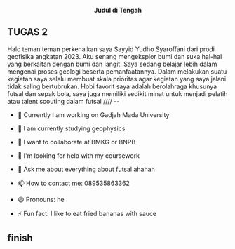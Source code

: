 
<p align="center">
  <strong>Judul di Tengah</strong>
</p>


## TUGAS 2
Halo teman teman perkenalkan saya Sayyid Yudho Syaroffani dari prodi geofisika angkatan 2023. Aku senang mengeksplor bumi dan suka hal-hal yang berkaitan dengan bumi dan langit. Saya sedang belajar lebih dalam mengenai proses geologi beserta pemanfaatannya. Dalam  melakukan suatu kegiatan saya selalu membuat skala prioritas agar kegiatan yang saya jalani tidak saling bertubrukan. Hobi favorit saya adalah berolahraga khusunya futsal dan sepak bola, saya juga memiliki sedikit minat untuk menjadi pelatih atau talent scouting dalam futsal //// _--_

- 🔭 Currently I am working on Gadjah Mada University

- 🌱 I am currently studying geophysics

- 👯 I want to collaborate at BMKG or BNPB

- 🤔 I'm looking for help with my coursework

- 💬 Ask me about everything about futsal ahahah

- 📫 How to contact me: 089535863362

- 😄 Pronouns: he

- ⚡ Fun fact: I like to eat fried bananas with sauce

## finish ##